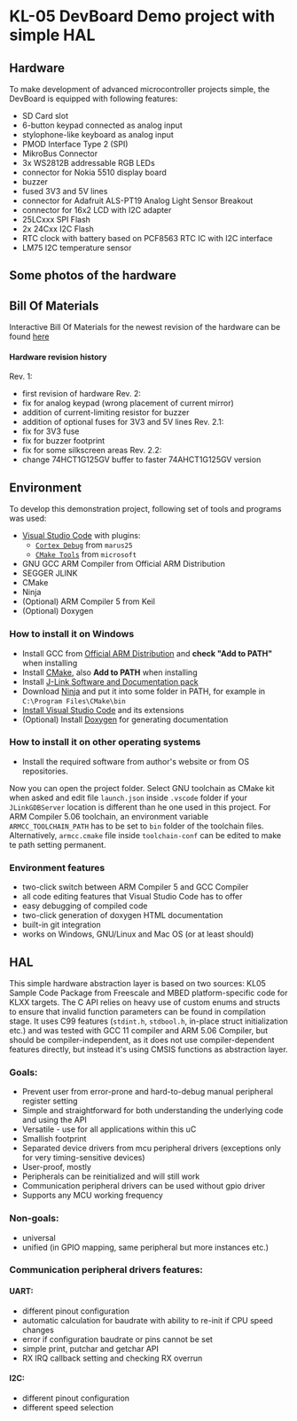 # KL-05 DevBoard Demo project with simple HAL

## Hardware
To make development of advanced microcontroller projects simple, the DevBoard is equipped with following features:
- SD Card slot
- 6-button keypad connected as analog input
- stylophone-like keyboard as analog input
- PMOD Interface Type 2 (SPI)
- MikroBus Connector
- 3x WS2812B addressable RGB LEDs
- connector for Nokia 5510 display board
- buzzer
- fused 3V3 and 5V lines
- connector for Adafruit ALS-PT19 Analog Light Sensor Breakout
- connector for 16x2 LCD with I2C adapter
- 25LCxxx SPI Flash
- 2x 24Cxx I2C Flash
- RTC clock with battery based on PCF8563 RTC IC with I2C interface
- LM75 I2C temperature sensor

## Some photos of the hardware

## Bill Of Materials
Interactive Bill Of Materials for the newest revision of the hardware can be found [here](frdm05-devboard-hardware/bom/ibom.html)


#### Hardware revision history
Rev. 1:
- first revision of hardware
Rev. 2:
- fix for analog keypad (wrong placement of current mirror)
- addition of current-limiting resistor for buzzer
- addition of optional fuses for 3V3 and 5V lines
Rev. 2.1:
- fix for 3V3 fuse
- fix for buzzer footprint
- fix for some silkscreen areas
Rev. 2.2:
- change 74HCT1G125GV buffer to faster 74AHCT1G125GV version


## Environment
To develop this demonstration project, following set of tools and programs was used:
- [Visual Studio Code](https://code.visualstudio.com/) with plugins:
    - [`Cortex Debug`](https://marketplace.visualstudio.com/items?itemName=marus25.cortex-debug) from `marus25`
    - [`CMake Tools`](https://marketplace.visualstudio.com/items?itemName=ms-vscode.cmake-tools) from `microsoft`
- GNU GCC ARM Compiler from Official ARM Distribution
- SEGGER JLINK
- CMake
- Ninja
- (Optional) ARM Compiler 5 from Keil
- (Optional) Doxygen

### How to install it on Windows
- Install GCC from [Official ARM Distribution](https://developer.arm.com/tools-and-software/open-source-software/developer-tools/gnu-toolchain/gnu-rm/downloads) and **check "Add to PATH"** when installing
- Install [CMake](https://cmake.org/download/), also **Add to PATH** when installing
- Install [J-Link Software and Documentation pack](https://www.segger.com/downloads/jlink/)
- Download [Ninja](https://github.com/ninja-build/ninja/releases) and put it into some folder in PATH, for example in `C:\Program Files\CMake\bin`
- [Install Visual Studio Code](https://code.visualstudio.com/download) and its extensions
- (Optional) Install [Doxygen](https://www.doxygen.nl/download.html) for generating documentation


### How to install it on other operating systems
- Install the required software from author's website or from OS repositories.


Now you can open the project folder. Select GNU toolchain as CMake kit when asked and edit file `launch.json` inside `.vscode` folder if your `JLinkGDBServer` location is different than he one used in this project. For ARM Compiler 5.06 toolchain,
an environment variable `ARMCC_TOOLCHAIN_PATH` has to be set to `bin` folder of the toolchain files. Alternatively, `armcc.cmake` file inside `toolchain-conf` can be edited to make te path setting permanent.

### Environment features
- two-click switch between ARM Compiler 5 and GCC Compiler
- all code editing features that Visual Studio Code has to offer
- easy debugging of compiled code
- two-click generation of doxygen HTML documentation
- built-in git integration
- works on Windows, GNU/Linux and Mac OS (or at least should)


## HAL
This simple hardware abstraction layer is based on two sources: KL05 Sample Code Package
from Freescale and MBED platform-specific code for KLXX targets. The C API relies
on heavy use of custom enums and structs to ensure that invalid function parameters can be found in
compilation stage. It uses C99 features (`stdint.h`, `stdbool.h`, in-place struct 
initialization etc.) and was tested with GCC 11 compiler and ARM 5.06 Compiler, but should
be compiler-independent, as it does not use compiler-dependent features directly, but instead it's using
CMSIS functions as abstraction layer.


### Goals:
- Prevent user from error-prone and hard-to-debug manual peripheral register setting
- Simple and straightforward for both understanding the underlying code and using the API
- Versatile - use for all applications within this uC
- Smallish footprint
- Separated device drivers from mcu peripheral drivers (exceptions only for very timing-sensitive devices)
- User-proof, mostly
- Peripherals can be reinitialized and will still work
- Communication peripheral drivers can be used without gpio driver
- Supports any MCU working frequency 


### Non-goals:
- universal
- unified (in GPIO mapping, same peripheral but more instances etc.)


### Communication peripheral drivers features:
#### UART:
- different pinout configuration
- automatic calculation for baudrate with ability to re-init if CPU speed changes
- error if configuration baudrate or pins cannot be set
- simple print, putchar and getchar API
- RX IRQ callback setting and checking RX overrun

#### I2C:
- different pinout configuration
- different speed selection
